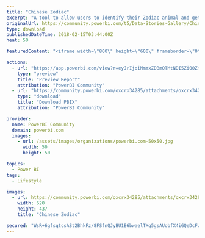 ```yaml
---
title: "Chinese Zodiac"
excerpt: "A tool to allow users to identify their Zodiac animal and get deeper analysis on the characteristics and up coming luck for the year ahead. Kung Hei"
originalUrl: https://community.powerbi.com/t5/Data-Stories-Gallery/Chinese-Zodiac/m-p/358800
type: download
publishedDateTime: 2018-02-15T03:44:00Z
heat: 50

featuredContent: "<iframe width=\"800\" height=\"600\" frameborder=\"0\" src=\"https://app.powerbi.com/view?r=eyJrIjoiMmYxZDBmOTMtNDI5Zi00ZmJlLWEzMzMtZGQyYTAwMmJjZjYyIiwidCI6ImI4NjY0M2ViLTY2ZWQtNDYzZi05ZWU2LTE3YjY5ZmQ2M2JiZiIsImMiOjh9\"></iframe>"

actions:
  - url: "https://app.powerbi.com/view?r=eyJrIjoiMmYxZDBmOTMtNDI5Zi00ZmJlLWEzMzMtZGQyYTAwMmJjZjYyIiwidCI6ImI4NjY0M2ViLTY2ZWQtNDYzZi05ZWU2LTE3YjY5ZmQ2M2JiZiIsImMiOjh9"
    type: "preview"
    title: "Preview Report"
    attribution: "PowerBI Community"
  - url: "https://community.powerbi.com/oxcrx34285/attachments/oxcrx34285/DataStoriesGallery/1633/2/Chinese%20New%20Year.pbix"
    type: "download"
    title: "Download PBIX"
    attribution: "PowerBI Community"

provider:
  name: PowerBI Community
  domain: powerbi.com
  images:
    - url: /assets/images/organizations/powerbi.com-50x50.jpg
      width: 50
      height: 50

topics:
  - Power BI
tags:
  - Lifestyle

images:
  - url: https://community.powerbi.com/oxcrx34285/attachments/oxcrx34285/DataStoriesGallery/1633/1/Year%20of%20the%20Dog.jpg
    width: 620
    height: 437
    title: "Chinese Zodiac"

secured: "WsR+6gfsqtcsASt2BhkFz/8FSfnQJyBU1E6bwaelTXq5gsAUobfX4iGQeDcFw1mjY+579gAYJILWEWz/uOwNXFEUqSc8nQmbdtTvz3o+EtCKpbXe2phcyHUXZDsLd/m/q1/qXh1/cTciZXz28mVn8KP3uZ3aZAkBfkY4SL4m6soUnDh9Zr/8wwdaH76Xa0XxqU4vUd9F+cVMj1OGWO2rS8EmUZ5H7mTtaXcIoyWv3anGiOUNaz14LHIDnmp9lsSGQetpWbm8pigQjLO9Ku2SAz3KAjndRdewyyOqio6zc4XCkkYKi4eVxLXBJusia8dATf+w+OtPqxxkmCZpFp8zhCYDc52eYcKRBy2CD2TUYFwUastddWJFDoomBqMevj2xZWLwUQjTZ8tYXLILvojS6w==;ZZXsiiNjAc3vwhc7B6Spxg=="
---
```



